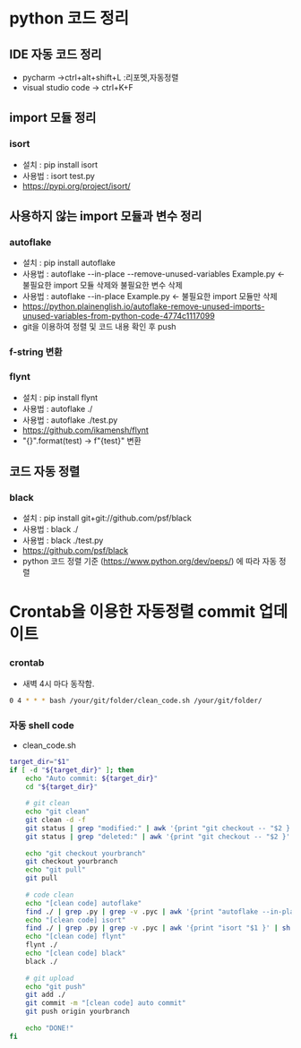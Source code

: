 # python 코드 정리
## IDE 자동 코드 정리 
 * pycharm →ctrl+alt+shift+L :리포멧,자동정렬
 * visual studio code → ctrl+K+F
## import 모듈 정리
### isort
 * 설치 : pip install isort
 * 사용법 : isort test.py
 * https://pypi.org/project/isort/
## 사용하지 않는 import 모듈과 변수 정리
### autoflake
 * 설치 : pip install autoflake
 * 사용법 : autoflake --in-place --remove-unused-variables Example.py ← 불필요한 import 모듈 삭제와 불필요한 변수 삭제
 * 사용법 : autoflake --in-place Example.py ← 불필요한 import 모듈만 삭제
 * https://python.plainenglish.io/autoflake-remove-unused-imports-unused-variables-from-python-code-4774c1117099
 * git을 이용하여 정렬 및 코드 내용 확인 후 push 
### f-string 변환
### flynt
 * 설치 : pip install flynt
 * 사용법 : autoflake ./
 * 사용법 : autoflake ./test.py
 * https://github.com/ikamensh/flynt
 * "{}".format(test) → f"{test}" 변환
## 코드 자동 정렬
### black
 * 설치 : pip install git+git://github.com/psf/black
 * 사용법 : black ./
 * 사용법 : black ./test.py
 * https://github.com/psf/black
 * python 코드 정렬 기준 (https://www.python.org/dev/peps/) 에 따라 자동 정렬

# Crontab을 이용한 자동정렬 commit 업데이트
### crontab
 * 새벽 4시 마다 동작함.
```bash
0 4 * * * bash /your/git/folder/clean_code.sh /your/git/folder/
```
### 자동 shell code
 * clean_code.sh
```bash
target_dir="$1"
if [ -d "${target_dir}" ]; then
    echo "Auto commit: ${target_dir}"
    cd "${target_dir}"
 
    # git clean
    echo "git clean"
    git clean -d -f
    git status | grep "modified:" | awk '{print "git checkout -- "$2 }' | sh
    git status | grep "deleted:" | awk '{print "git checkout -- "$2 }' | sh
 
    echo "git checkout yourbranch"
    git checkout yourbranch
    echo "git pull"
    git pull
 
    # code clean
    echo "[clean code] autoflake"
    find ./ | grep .py | grep -v .pyc | awk '{print "autoflake --in-place "$1 }' | sh
    echo "[clean code] isort"
    find ./ | grep .py | grep -v .pyc | awk '{print "isort "$1 }' | sh
    echo "[clean code] flynt"
    flynt ./
    echo "[clean code] black"
    black ./
 
    # git upload
    echo "git push"
    git add ./
    git commit -m "[clean code] auto commit"
    git push origin yourbranch
 
    echo "DONE!"
fi

```
